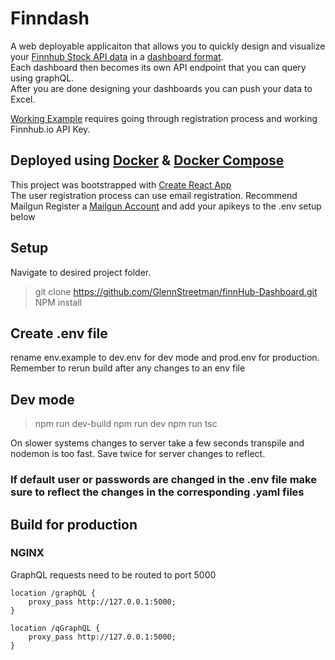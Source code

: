 # Finndash

A web deployable applicaiton that allows you to quickly design and visualize your [Finnhub Stock API data](https://finnhub.io/) in a [dashboard format](https://github.com/GlennStreetman/finnHub-Dashboard/blob/master/public/Example_small.jpg).  
Each dashboard then becomes its own API endpoint that you can query using graphQL.  
After you are done designing your dashboards you can push your data to Excel.

[Working Example](https://finn-dash.herokuapp.com/) requires going through registration process and working Finnhub.io API Key.

## Deployed using [Docker](https://www.docker.com/) & [Docker Compose](https://docs.docker.com/compose/)

This project was bootstrapped with [Create React App](https://github.com/facebook/create-react-app)  
The user registration process can use email registration. Recommend Mailgun
Register a [Mailgun Account](https://www.mailgun.com/) and add your apikeys to the .env setup below

## Setup

Navigate to desired project folder.

> git clone https://github.com/GlennStreetman/finnHub-Dashboard.git  
> NPM install

## Create .env file

rename env.example to dev.env for dev mode and prod.env for production.
Remember to rerun build after any changes to an env file

## Dev mode

> npm run dev-build
> npm run dev
> npm run tsc

On slower systems changes to server take a few seconds transpile and nodemon is too fast. Save twice for server changes to reflect.

### If default user or passwords are changed in the .env file make sure to reflect the changes in the corresponding .yaml files

## Build for production

### NGINX

GraphQL requests need to be routed to port 5000

    location /graphQL {
        proxy_pass http://127.0.0.1:5000;
    }

    location /qGraphQL {
        proxy_pass http://127.0.0.1:5000;
    }
